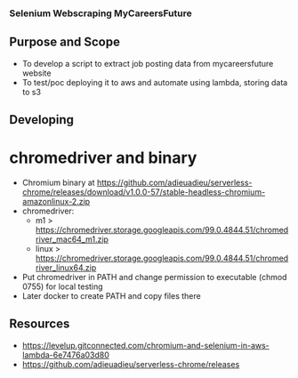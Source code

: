 ### Selenium Webscraping MyCareersFuture

## Purpose and Scope
- To develop a script to extract job posting data from mycareersfuture website
- To test/poc deploying it to aws and automate using lambda, storing data to s3

## Developing
# chromedriver and binary
- Chromium binary at https://github.com/adieuadieu/serverless-chrome/releases/download/v1.0.0-57/stable-headless-chromium-amazonlinux-2.zip
- chromedriver:
    - m1 > https://chromedriver.storage.googleapis.com/99.0.4844.51/chromedriver_mac64_m1.zip
    - linux > https://chromedriver.storage.googleapis.com/99.0.4844.51/chromedriver_linux64.zip
- Put chromedriver in PATH and change permission to executable (chmod 0755) for local testing
- Later docker to create PATH and copy files there



## Resources
- https://levelup.gitconnected.com/chromium-and-selenium-in-aws-lambda-6e7476a03d80
- https://github.com/adieuadieu/serverless-chrome/releases
